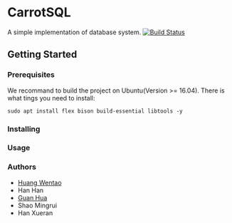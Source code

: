 # CarrotSQL

A simple implementation of database system.
[![Build Status](https://travis-ci.org/GH1995/carrot.png?branch=master)](https://travis-ci.org/GH1995/carrot)


## Getting Started

### Prerequisites

We recommand to build the project on Ubuntu(Version >= 16.04). There is what tings you need to install:

```
sudo apt install flex bison build-essential libtools -y
```

### Installing

### Usage

### Authors

- [Huang Wentao](https://github.com/huangwentao0831)
- Han Han
- [Guan Hua](https://github.com/GH1995)
- Shao Mingrui
- Han Xueran
